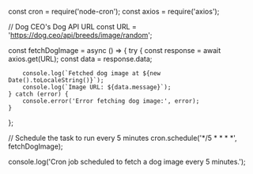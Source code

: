 const cron = require('node-cron');
const axios = require('axios');

// Dog CEO's Dog API URL
const URL = 'https://dog.ceo/api/breeds/image/random';

const fetchDogImage = async () => {
    try {
        const response = await axios.get(URL);
        const data = response.data;

        console.log(`Fetched dog image at ${new Date().toLocaleString()}`);
        console.log(`Image URL: ${data.message}`);
    } catch (error) {
        console.error('Error fetching dog image:', error);
    }
};

// Schedule the task to run every 5 minutes
cron.schedule('*/5 * * * *', fetchDogImage);

console.log('Cron job scheduled to fetch a dog image every 5 minutes.');